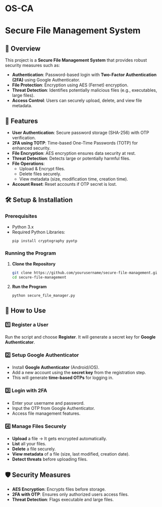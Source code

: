 # OS-CA

# Secure File Management System

## 📌 Overview
This project is a **Secure File Management System** that provides robust security measures such as:
- **Authentication**: Password-based login with **Two-Factor Authentication (2FA)** using Google Authenticator.
- **File Protection**: Encryption using AES (Fernet) encryption.
- **Threat Detection**: Identifies potentially malicious files (e.g., executables, large files).
- **Access Control**: Users can securely upload, delete, and view file metadata.

## 🚀 Features
- **User Authentication**: Secure password storage (SHA-256) with OTP verification.
- **2FA using TOTP**: Time-based One-Time Passwords (TOTP) for enhanced security.
- **File Encryption**: AES encryption ensures data security at rest.
- **Threat Detection**: Detects large or potentially harmful files.
- **File Operations**:
  - Upload & Encrypt files.
  - Delete files securely.
  - View metadata (size, modification time, creation time).
- **Account Reset**: Reset accounts if OTP secret is lost.

## 🛠️ Setup & Installation
### Prerequisites
- Python 3.x
- Required Python Libraries:
  ```bash
  pip install cryptography pyotp
  ```

### Running the Program
1. **Clone the Repository**
   ```bash
   git clone https://github.com/yourusername/secure-file-management.git
   cd secure-file-management
   ```
2. **Run the Program**
   ```bash
   python secure_file_manager.py
   ```

## 🔑 How to Use
### 1️⃣ Register a User
Run the script and choose **Register**. It will generate a secret key for **Google Authenticator**.

### 2️⃣ Setup Google Authenticator
- Install **Google Authenticator** (Android/iOS).
- Add a new account using the **secret key** from the registration step.
- This will generate **time-based OTPs** for logging in.

### 3️⃣ Login with 2FA
- Enter your username and password.
- Input the OTP from Google Authenticator.
- Access file management features.

### 4️⃣ Manage Files Securely
- **Upload** a file → It gets encrypted automatically.
- **List** all your files.
- **Delete** a file securely.
- **View metadata** of a file (size, last modified, creation date).
- **Detect threats** before uploading files.

## 🛡️ Security Measures
- **AES Encryption**: Encrypts files before storage.
- **2FA with OTP**: Ensures only authorized users access files.
- **Threat Detection**: Flags executable and large files.
